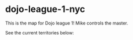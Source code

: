 # dojo-league-1-nyc

This is the map for Dojo league 1! 
Mike controls the master. 

See the current territories below:
